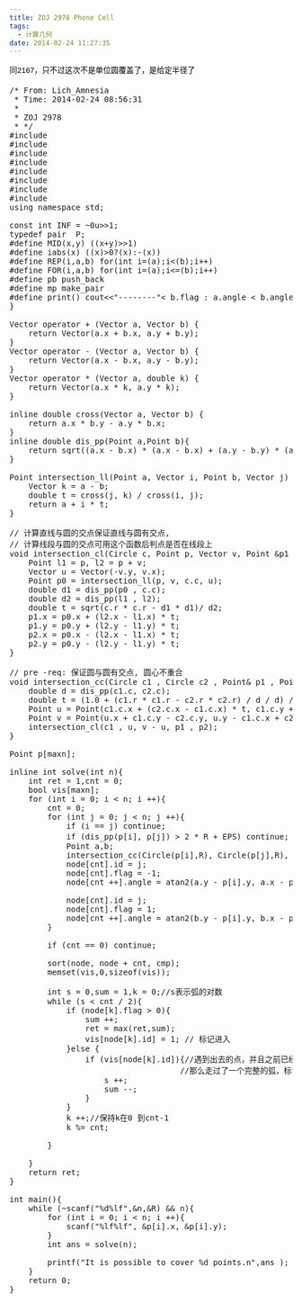 ```yaml
---
title: ZOJ 2978 Phone Cell
tags:
  - 计算几何
date: 2014-02-24 11:27:35
---
```


同<span style="color: rgb(0, 0, 0); font-family: Arial; font-size: 13.63636302947998px; line-height: 26px;">2167，只不过这次不是单位圆覆盖了，是给定半径了</span>

<pre class="brush:cpp">
/* From: Lich_Amnesia
 * Time: 2014-02-24 08:56:31
 *
 * ZOJ 2978
 * */
#include <iostream>
#include <cstdio>
#include <algorithm>
#include <cstring>
#include <cmath>
#include <queue>
#include <set>
#include <vector>
using namespace std;

const int INF = ~0u>>1;
typedef pair <int,int> P;
#define MID(x,y) ((x+y)>>1)
#define iabs(x) ((x)>0?(x):-(x))
#define REP(i,a,b) for(int i=(a);i<(b);i++)
#define FOR(i,a,b) for(int i=(a);i<=(b);i++)
#define pb push_back
#define mp make_pair
#define print() cout<<"--------"<<endl
#define maxn 2010
#define EPS 1e-8
typedef struct Point{
	double x,y;
	Point(double x = 0, double y = 0):x(x),y(y){}
}Vector;
int n;double R;
struct Circle{
	Point c;
	double r;
	Circle(Point c = Point(), double r = 0):c(c),r(r){}
};
struct Node{
	double angle;
	int id,flag;
}node[maxn];

bool cmp(Node a,Node b){
	return a.angle == b.angle ? a.flag > b.flag : a.angle < b.angle;
}

Vector operator + (Vector a, Vector b) {
	return Vector(a.x + b.x, a.y + b.y);
}
Vector operator - (Vector a, Vector b) {
	return Vector(a.x - b.x, a.y - b.y);
}
Vector operator * (Vector a, double k) {
	return Vector(a.x * k, a.y * k);
}

inline double cross(Vector a, Vector b) {
	return a.x * b.y - a.y * b.x;
}
inline double dis_pp(Point a,Point b){
	return sqrt((a.x - b.x) * (a.x - b.x) + (a.y - b.y) * (a.y - b.y));
}

Point intersection_ll(Point a, Vector i, Point b, Vector j) {
	Vector k = a - b;
	double t = cross(j, k) / cross(i, j);
	return a + i * t;
}

// 计算直线与圆的交点保证直线与圆有交点,
// 计算线段与圆的交点可用这个函数后判点是否在线段上
void intersection_cl(Circle c, Point p, Vector v, Point &p1 , Point &p2) {
	Point l1 = p, l2 = p + v;
	Vector u = Vector(-v.y, v.x);
	Point p0 = intersection_ll(p, v, c.c, u);
	double d1 = dis_pp(p0 , c.c);
	double d2 = dis_pp(l1 , l2);
	double t = sqrt(c.r * c.r - d1 * d1)/ d2;
	p1.x = p0.x + (l2.x - l1.x) * t;
	p1.y = p0.y + (l2.y - l1.y) * t;
	p2.x = p0.x - (l2.x - l1.x) * t;
	p2.y = p0.y - (l2.y - l1.y) * t;
}

// pre -req: 保证圆与圆有交点, 圆心不重合
void intersection_cc(Circle c1 , Circle c2 , Point& p1 , Point& p2){
	double d = dis_pp(c1.c, c2.c);
	double t = (1.0 + (c1.r * c1.r - c2.r * c2.r) / d / d) / 2;
	Point u = Point(c1.c.x + (c2.c.x - c1.c.x) * t, c1.c.y + (c2.c.y - c1.c.y) * t);
	Point v = Point(u.x + c1.c.y - c2.c.y, u.y - c1.c.x + c2.c.x);
	intersection_cl(c1 , u, v - u, p1 , p2);
}

Point p[maxn];

inline int solve(int n){
	int ret = 1,cnt = 0;
	bool vis[maxn];
	for (int i = 0; i < n; i ++){
		cnt = 0;
		for (int j = 0; j < n; j ++){
			if (i == j) continue;
			if (dis_pp(p[i], p[j]) > 2 * R + EPS) continue; //也许不需要开根
			Point a,b;
			intersection_cc(Circle(p[i],R), Circle(p[j],R), a, b);
			node[cnt].id = j;
			node[cnt].flag = -1;
			node[cnt ++].angle = atan2(a.y - p[i].y, a.x - p[i].x);

			node[cnt].id = j;
			node[cnt].flag = 1;
			node[cnt ++].angle = atan2(b.y - p[i].y, b.x - p[i].x);
		}

		if (cnt == 0) continue;

		sort(node, node + cnt, cmp);
		memset(vis,0,sizeof(vis));

		int s = 0,sum = 1,k = 0;//s表示弧的对数
		while (s < cnt / 2){
			if (node[k].flag > 0){
				sum ++;
				ret = max(ret,sum);
				vis[node[k].id] = 1; // 标记进入
			}else {
				if (vis[node[k].id]){//遇到出去的点，并且之前已经进去过，
									//那么走过了一个完整的弧，标记下
					s ++;
					sum --;
				}
			}
			k ++;//保持k在0 到cnt-1
			k %= cnt;

		}

	}
	return ret;
}

int main(){ 
	while (~scanf("%d%lf",&n,&R) && n){
		for (int i = 0; i < n; i ++){
			scanf("%lf%lf", &p[i].x, &p[i].y);
		}
		int ans = solve(n);

		printf("It is possible to cover %d points.n",ans );
	}
	return 0;
}

</pre>

	 